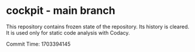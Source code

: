 # cockpit - main branch

This repository contains frozen state of the repository.
Its history is cleared. It is used only for static code
analysis with Codacy.

Commit Time: 1703394145